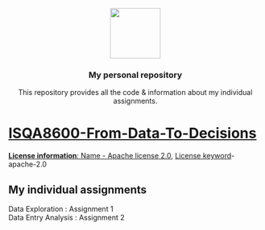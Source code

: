 <p align="center">
  <img height="100" src="https://www.unomaha.edu/university-communications/downloadables/lock-up/uno-lock-up-color-black.png">
</p>
<h3 align="center">My personal repository</h3>
<p align="center">This repository provides all the code & information about my individual assignments.</p>
<p align="center">
<a href="https://en.wikipedia.org/wiki/Apache_License">

</p>

# ISQA8600-From-Data-To-Decisions

  **License information**: <ins>Name</ins> - [Apache license 2.0](https://www.apache.org/licenses/LICENSE-2.0),  <ins>License keyword</ins>- apache-2.0
## My individual assignments
  Data Exploration : Assignment 1\
  Data Entry Analysis : Assignment 2
  


